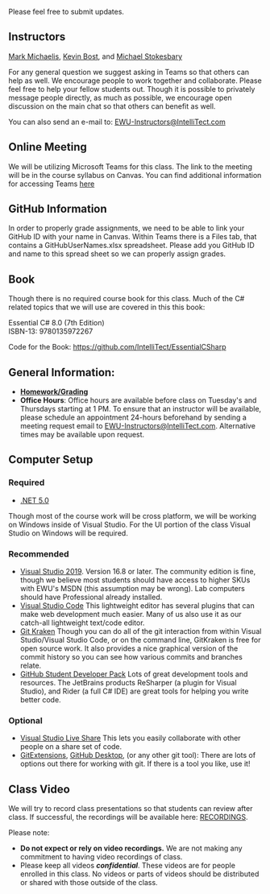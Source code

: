 Please feel free to submit updates.

## Instructors ##
[Mark Michaelis](https://github.com/MarkMichaelis), [Kevin Bost](https://github.com/Keboo), and [Michael Stokesbary](https://github.com/breaman)

For any general question we suggest asking in Teams so that others can help as well. We encourage people to work together and collaborate. Please feel free to help your fellow students out. Though it is possible to privately message people directly, as much as possible, we encourage open discussion on the main chat so that others can benefit as well.

You can also send an e-mail to: EWU-Instructors@IntelliTect.com

## Online Meeting
We will be utilizing Microsoft Teams for this class. The link to the meeting will be in the course syllabus on Canvas. You can find additional information for accessing Teams [here](Docs/MicrosoftTeams.md)

## GitHub Information
In order to properly grade assignments, we need to be able to link your GitHub ID with your name in Canvas. Within Teams there is a Files tab, that contains a GitHubUserNames.xlsx spreadsheet. Please add you GitHub ID and name to this spread sheet so we can properly assign grades. 

## Book
Though there is no required course book for this class. Much of the C# related topics that we will use are covered in this this book:

Essential C# 8.0 (7th Edition)  
ISBN-13: 9780135972267

Code for the Book: https://github.com/IntelliTect/EssentialCSharp

## General Information:
* [**Homework/Grading**](Docs/Homework.md)
* **Office Hours**: Office hours are available before class on Tuesday's and Thursdays starting at 1 PM.  To ensure that an instructor will be available, please schedule an appointment 24-hours beforehand by sending a meeting request email to EWU-Instructors@IntelliTect.com.  Alternative times may be available upon request.

## Computer Setup ##

### Required ###
- [.NET 5.0](https://dotnet.microsoft.com/download)

Though most of the course work will be cross platform, we will be working on Windows inside of Visual Studio. For the UI portion of the class Visual Studio on Windows will be required. 

### Recommended ###
- [Visual Studio 2019](https://visualstudio.microsoft.com/downloads/). Version 16.8 or later. The community edition is fine, though we believe most students should have access to higher SKUs with EWU's MSDN (this assumption may be wrong). Lab computers should have Professional already installed.
- [Visual Studio Code](https://code.visualstudio.com/) This lightweight editor has several plugins that can make web development much easier. Many of us also use it as our catch-all lightweight text/code editor.
- [Git Kraken](https://www.gitkraken.com/) Though you can do all of the git interaction from within Visual Studio/Visual Studio Code, or on the command line, GitKraken is free for open source work. It also provides a nice graphical version of the commit history so you can see how various commits and branches relate.
- [GitHub Student Developer Pack](https://education.github.com/students) Lots of great development tools and resources. The JetBrains products ReSharper (a plugin for Visual Studio), and Rider (a full C# IDE) are great tools for helping you write better code. 

### Optional ###
- [Visual Studio Live Share](https://visualstudio.microsoft.com/services/live-share/) This lets you easily collaborate with other people on a share set of code. 
- [GitExtensions](https://gitextensions.github.io/), [GitHub Desktop](https://desktop.github.com/), (or any other git tool): There are lots of options out there for working with git. If there is a tool you like, use it! 

## Class Video ##
We will try to record class presentations so that students can review after class. If successful, the recordings will be available here: [RECORDINGS](https://www.dropbox.com/sh/96gbcsqfqb9nghx/AAA6KMSJBceSoO_R8d8fJTnda?dl=0).

Please note:
* **Do not expect or rely on video recordings.**  We are not making any commitment to having video recordings of class. 
* Please keep all videos ***confidential***. These videos are for people enrolled in this class.  No videos or parts of videos should be distributed or shared with those outside of the class.
